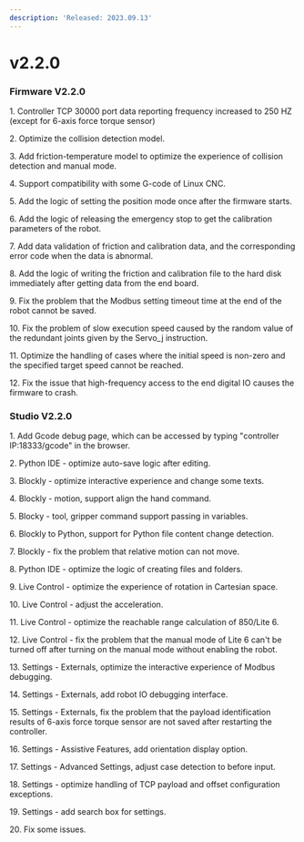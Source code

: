 ```yaml
---
description: 'Released: 2023.09.13'
---
```


# v2.2.0

### Firmware V2.2.0

1\. Controller TCP 30000 port data reporting frequency increased to 250 HZ (except for 6-axis force torque sensor)

2\. Optimize the collision detection model.

3\. Add friction-temperature model to optimize the experience of collision detection and manual mode.

4\. Support compatibility with some G-code of Linux CNC.

5\. Add the logic of setting the position mode once after the firmware starts.

6\. Add the logic of releasing the emergency stop to get the calibration parameters of the robot.

7\. Add data validation of friction and calibration data, and the corresponding error code when the data is abnormal.

8\. Add the logic of writing the friction and calibration file to the hard disk immediately after getting data from the end board.

9\. Fix the problem that the Modbus setting timeout time at the end of the robot cannot be saved.

10\. Fix the problem of slow execution speed caused by the random value of the redundant joints given by the Servo\_j instruction.

11\. Optimize the handling of cases where the initial speed is non-zero and the specified target speed cannot be reached.

12\. Fix the issue that high-frequency access to the end digital IO causes the firmware to crash.



### Studio V2.2.0

1\. Add Gcode debug page, which can be accessed by typing "controller IP:18333/gcode" in the browser.

2\. Python IDE - optimize auto-save logic after editing.

3\. Blockly - optimize interactive experience and change some texts.

4\. Blockly - motion, support align the hand command.

5\. Blocky - tool, gripper command support passing in variables.

6\. Blockly to Python, support for Python file content change detection.

7\. Blockly - fix the problem that relative motion can not move.

8\. Python IDE - optimize the logic of creating files and folders.

9\. Live Control - optimize the experience of rotation in Cartesian space.

10\. Live Control - adjust the acceleration.

11\. Live Control - optimize the reachable range calculation of 850/Lite 6.

12\. Live Control - fix the problem that the manual mode of Lite 6 can't be turned off after turning on the manual mode without enabling the robot.

13\. Settings - Externals, optimize the interactive experience of Modbus debugging.

14\. Settings - Externals, add robot IO debugging interface.

15\. Settings - Externals, fix the problem that the payload identification results of 6-axis force torque sensor are not saved after restarting the controller.

16\. Settings - Assistive Features, add orientation display option.

17\. Settings - Advanced Settings, adjust case detection to before input.

18\. Settings - optimize handling of TCP payload and offset configuration exceptions.

19\. Settings - add search box for settings.

20\. Fix some issues.
